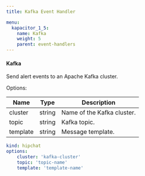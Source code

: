 ```yaml
---
title: Kafka Event Handler

menu:
  kapacitor_1_5:
    name: Kafka
    weight: 5
    parent: event-handlers
---
```


#### Kafka

Send alert events to an Apache Kafka cluster.

Options:

| Name     | Type   | Description                 |
| ----     | ----   | -----------                 |
| cluster  | string | Name of the Kafka cluster.  |
| topic    | string | Kafka topic.                |
| template | string | Message template.           |

```yaml
kind: hipchat
options:
    cluster: 'kafka-cluster'
    topic: 'topic-name'
    template: 'template-name'
```
